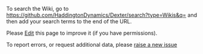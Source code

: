 To search the Wiki, go to
https://github.com/HaddingtonDynamics/Dexter/search?type=Wikis&q= 
and then add your search terms to the end of the URL. 

Please <a href="_edit">Edit</a> this page to improve it (if you have permissions).

To report errors, or request additional data, please [raise a new issue](https://github.com/HaddingtonDynamics/Dexter/issues)